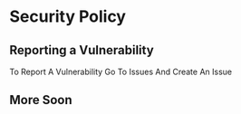 # Security Policy

## Reporting a Vulnerability

To Report A Vulnerability Go To Issues And Create An Issue

## More Soon
